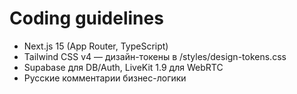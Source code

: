 # Coding guidelines
- Next.js 15 (App Router, TypeScript)
- Tailwind CSS v4 — дизайн-токены в /styles/design-tokens.css
- Supabase для DB/Auth, LiveKit 1.9 для WebRTC
- Русские комментарии бизнес-логики
